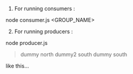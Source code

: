 1. For running consumers :

node consumer.js <GROUP_NAME>

2. For running producers :

node producer.js

> dummy north
> dummy2 south
> dummy south

like this...
